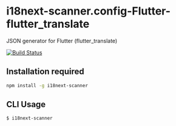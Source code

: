# i18next-scanner.config-Flutter-flutter_translate
JSON generator for Flutter (flutter_translate)

[![Build Status](https://travis-ci.org/joemccann/dillinger.svg?branch=master)](https://travis-ci.org/joemccann/dillinger)

## Installation required
```sh
npm install -g i18next-scanner
```

## CLI Usage
```sh
$ i18next-scanner
```
